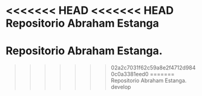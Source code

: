 <<<<<<< HEAD
<<<<<<< HEAD
Repositorio Abraham Estanga
=======
# Repositorio Abraham Estanga.
>>>>>>> 02a2c7031f62c59a8e2f4712d9840c0a3381eed0
=======
Repositorio Abraham Estanga.
>>>>>>> develop
